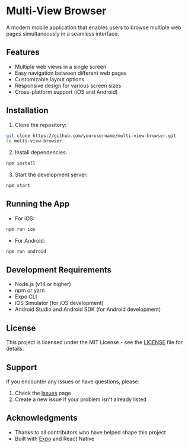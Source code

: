 # Multi-View Browser

A modern mobile application that enables users to browse multiple web pages simultaneously in a seamless interface.

## Features

- Multiple web views in a single screen
- Easy navigation between different web pages
- Customizable layout options
- Responsive design for various screen sizes
- Cross-platform support (iOS and Android)

## Installation

1. Clone the repository:
```bash
git clone https://github.com/yourusername/multi-view-browser.git
cd multi-view-browser
```

2. Install dependencies:
```bash
npm install
```

3. Start the development server:
```bash
npm start
```

## Running the App

- For iOS:
```bash
npm run ios
```

- For Android:
```bash
npm run android
```

## Development Requirements

- Node.js (v14 or higher)
- npm or yarn
- Expo CLI
- iOS Simulator (for iOS development)
- Android Studio and Android SDK (for Android development)

## License

This project is licensed under the MIT License - see the [LICENSE](LICENSE) file for details.

## Support

If you encounter any issues or have questions, please:
1. Check the [Issues](https://github.com/kehhhh/multi-view-browser/issues) page
2. Create a new issue if your problem isn't already listed

## Acknowledgments

- Thanks to all contributors who have helped shape this project
- Built with [Expo](https://expo.dev/) and React Native 